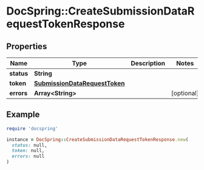# DocSpring::CreateSubmissionDataRequestTokenResponse

## Properties

| Name | Type | Description | Notes |
| ---- | ---- | ----------- | ----- |
| **status** | **String** |  |  |
| **token** | [**SubmissionDataRequestToken**](SubmissionDataRequestToken.md) |  |  |
| **errors** | **Array&lt;String&gt;** |  | [optional] |

## Example

```ruby
require 'docspring'

instance = DocSpring::CreateSubmissionDataRequestTokenResponse.new(
  status: null,
  token: null,
  errors: null
)
```

